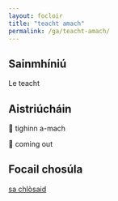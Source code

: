 ```yaml
---
layout: focloir
title: "teacht amach"
permalink: /ga/teacht-amach/
---
```


## Sainmhíniú

Le teacht

## Aistriúcháin

&#x1f3f4;&#xe0067;&#xe0062;&#xe0073;&#xe0063;&#xe0074;&#xe007f; tighinn a-mach

&#x1f3f4;&#xe0067;&#xe0062;&#xe0065;&#xe006e;&#xe0067;&#xe007f; coming out

## Focail chosúla

[sa chlòsaid](https://faclair.lgbt/sa-chlosaid/)